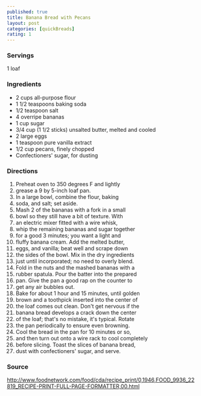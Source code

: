 ```yaml
---
published: true
title: Banana Bread with Pecans
layout: post
categories: [quickBreads]
rating: 1
---
```

### Servings
1 loaf

### Ingredients
- 2 cups all-purpose flour
- 1 1/2 teaspoons baking soda
- 1/2 teaspoon salt
- 4 overripe bananas
- 1 cup sugar
- 3/4 cup (1 1/2 sticks) unsalted butter, melted and cooled
- 2 large eggs
- 1 teaspoon pure vanilla extract
- 1/2 cup pecans, finely chopped
- Confectioners' sugar, for dusting



### Directions
1. Preheat oven to 350 degrees F and lightly
2. grease a 9 by 5-inch loaf pan.
3. In a large bowl, combine the flour, baking
4. soda, and salt; set aside.
5. Mash 2 of the bananas with a fork in a small
6. bowl so they still have a bit of texture. With
7. an electric mixer fitted with a wire whisk,
8. whip the remaining bananas and sugar together
9. for a good 3 minutes; you want a light and
10. fluffy banana cream. Add the melted butter,
11. eggs, and vanilla; beat well and scrape down
12. the sides of the bowl. Mix in the dry ingredients
13. just until incorporated; no need to overly blend.
14. Fold in the nuts and the mashed bananas with a
15. rubber spatula. Pour the batter into the prepared
16. pan. Give the pan a good rap on the counter to
17. get any air bubbles out.
18. Bake for about 1 hour and 15 minutes, until golden
19. brown and a toothpick inserted into the center of
20. the loaf comes out clean. Don't get nervous if the
21. banana bread develops a crack down the center
22. of the loaf; that's no mistake, it's typical. Rotate
23. the pan periodically to ensure even browning.
24. Cool the bread in the pan for 10 minutes or so,
25. and then turn out onto a wire rack to cool completely
26. before slicing. Toast the slices of banana bread,
27. dust with confectioners' sugar, and serve.

### Source
<a href="http://www.foodnetwork.com/food/cda/recipe_print/0,1946,FOOD_9936_22819_RECIPE-PRINT-FULL-PAGE-FORMATTER,00.html" target="new">http://www.foodnetwork.com/food/cda/recipe_print/0,1946,FOOD_9936_22819_RECIPE-PRINT-FULL-PAGE-FORMATTER,00.html</a>
